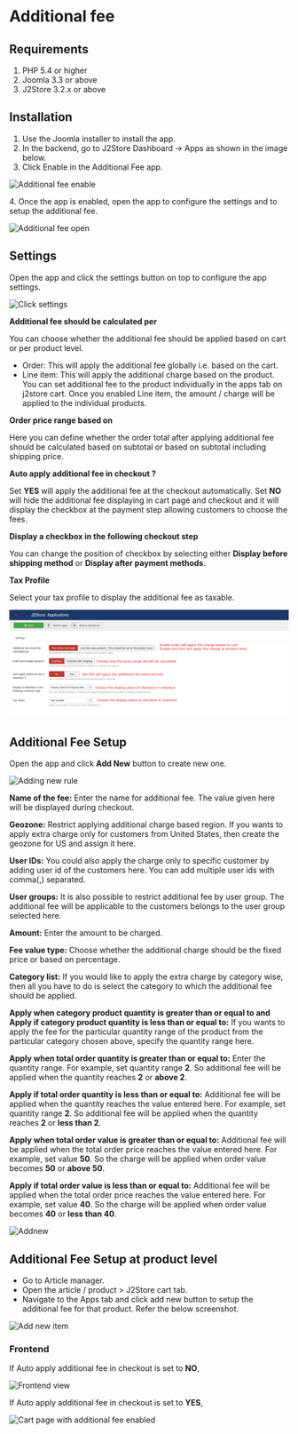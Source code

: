 # Additional fee

## Requirements <a href="#requirements" id="requirements"></a>

1. PHP 5.4 or higher
2. Joomla 3.3 or above
3. J2Store 3.2.x or above

## Installation <a href="#installation" id="installation"></a>

1. Use the Joomla installer to install the app.
2. In the backend, go to J2Store Dashboard -> Apps as shown in the image below.
3. Click Enable in the Additional Fee app.

![Additional fee enable](https://raw.githubusercontent.com/j2store/doc-images/master/apps/additional-fee/addfee\_enable.png)

4\. Once the app is enabled, open the app to configure the settings and to setup the additional fee.

![Additional fee open](https://raw.githubusercontent.com/j2store/doc-images/master/apps/additional-fee/addfee\_open.png)

## Settings <a href="#settings" id="settings"></a>

Open the app and click the settings button on top to configure the app settings.

![Click settings](https://raw.githubusercontent.com/j2store/doc-images/master/apps/additional-fee/addfee\_clicksettings.png)

**Additional fee should be calculated per**

You can choose whether the additional fee should be applied based on cart or per product level.

* Order: This will apply the additional fee globally i.e. based on the cart.
* Line item: This will apply the additional charge based on the product. You can set additional fee to the product individually in the apps tab on j2store cart. Once you enabled Line item, the amount / charge will be applied to the individual products.

**Order price range based on**

Here you can define whether the order total after applying additional fee should be calculated based on subtotal or based on subtotal including shipping price.

**Auto apply additional fee in checkout ?**

Set **YES** will apply the additional fee at the checkout automatically. Set **NO** will hide the additional fee displaying in cart page and checkout and it will display the checkbox at the payment step allowing customers to choose the fees.

**Display a checkbox in the following checkout step**

You can change the position of checkbox by selecting either **Display before shipping method** or **Display after payment methods**.

**Tax Profile**

Select your tax profile to display the additional fee as taxable.

&#x20;

![Settings](https://raw.githubusercontent.com/j2store/doc-images/master/apps/additional-fee/add-fee-settings.png)

## Additional Fee Setup <a href="#additional-fee-setup" id="additional-fee-setup"></a>

Open the app and click **Add New** button to create new one.

![Adding new rule](https://raw.githubusercontent.com/j2store/doc-images/master/apps/additional-fee/addfee\_clickaddnew.png)

**Name of the fee:** Enter the name for additional fee. The value given here will be displayed during checkout.

**Geozone:** Restrict applying additional charge based region. If you wants to apply extra charge only for customers from United States, then create the geozone for US and assign it here.

**User IDs:** You could also apply the charge only to specific customer by adding user id of the customers here. You can add multiple user ids with comma(,) separated.

**User groups:** It is also possible to restrict additional fee by user group. The additional fee will be applicable to the customers belongs to the user group selected here.

**Amount:** Enter the amount to be charged.

**Fee value type:** Choose whether the additional charge should be the fixed price or based on percentage.

**Category list:** If you would like to apply the extra charge by category wise, then all you have to do is select the category to which the additional fee should be applied.

**Apply when category product quantity is greater than or equal to and Apply if category product quantity is less than or equal to:** If you wants to apply the fee for the particular quantity range of the product from the particular category chosen above, specify the quantity range here.

**Apply when total order quantity is greater than or equal to:** Enter the quantity range. For example, set quantity range **2**. So additional fee will be applied when the quantity reaches **2** or **above 2**.

**Apply if total order quantity is less than or equal to:** Additional fee will be applied when the quantity reaches the value entered here. For example, set quantity range **2**. So additional fee will be applied when the quantity reaches **2** or **less than 2**.

**Apply when total order value is greater than or equal to:** Additional fee will be applied when the total order price reaches the value entered here. For example, set value **50**. So the charge will be applied when order value becomes **50** or **above 50**.

**Apply if total order value is less than or equal to:** Additional fee will be applied when the total order price reaches the value entered here. For example, set value **40**. So the charge will be applied when order value becomes **40** or **less than 40**.

&#x20;

![Addnew](https://raw.githubusercontent.com/j2store/doc-images/master/apps/additional-fee/addfee\_new.png)

## Additional Fee Setup at product level <a href="#additional-fee-setup-at-product-level" id="additional-fee-setup-at-product-level"></a>

* Go to Article manager.
* Open the article / product > J2Store cart tab.
* Navigate to the Apps tab and click add new button to setup the additional fee for that product. Refer the below screenshot.

![Add new item](https://raw.githubusercontent.com/j2store/doc-images/master/apps/additional-fee/addfee\_lineitem.png)

### Frontend <a href="#frontend" id="frontend"></a>

If Auto apply additional fee in checkout is set to **NO**,

![Frontend view](https://raw.githubusercontent.com/j2store/doc-images/master/apps/additional-fee/addfee\_frontview.png)

If Auto apply additional fee in checkout is set to **YES**,

&#x20;

![Cart page with additional fee enabled](https://raw.githubusercontent.com/j2store/doc-images/master/apps/additional-fee/addfee\_front\_cart.png)
